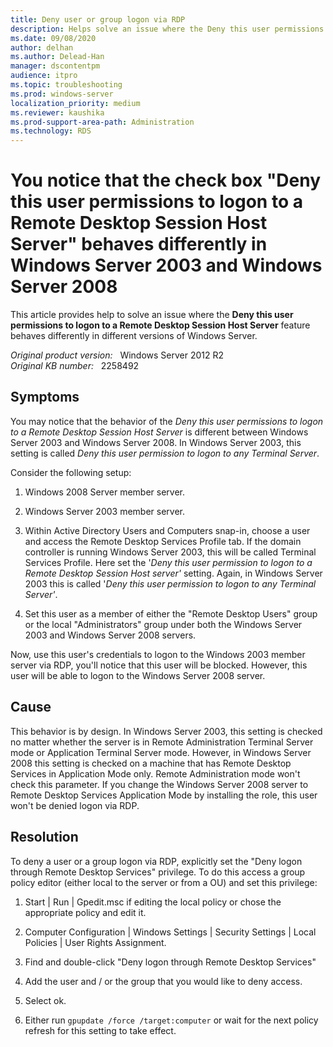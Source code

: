 ```yaml
---
title: Deny user or group logon via RDP
description: Helps solve an issue where the Deny this user permissions to logon to a Remote Desktop Session Host Server feature behaves differently in different versions of Windows Server.
ms.date: 09/08/2020
author: delhan
ms.author: Delead-Han
manager: dscontentpm
audience: itpro
ms.topic: troubleshooting
ms.prod: windows-server
localization_priority: medium
ms.reviewer: kaushika
ms.prod-support-area-path: Administration
ms.technology: RDS
---
```

# You notice that the check box "Deny this user permissions to logon to a Remote Desktop Session Host Server" behaves differently in Windows Server 2003 and Windows Server 2008

This article provides help to solve an issue where the **Deny this user permissions to logon to a Remote Desktop Session Host Server** feature behaves differently in different versions of Windows Server.

_Original product version:_ &nbsp; Windows Server 2012 R2  
_Original KB number:_ &nbsp; 2258492

## Symptoms

You may notice that the behavior of the *Deny this user permissions to logon to a Remote Desktop Session Host Server* is different between Windows Server 2003 and Windows Server 2008. In Windows Server 2003, this setting is called *Deny this user permission to logon to any Terminal Server*.

Consider the following setup:

1. Windows 2008 Server member server.

2. Windows Server 2003 member server.

3. Within Active Directory Users and Computers snap-in, choose a user and access the Remote Desktop Services Profile tab. If the domain controller is running Windows Server 2003, this will be called Terminal Services Profile. Here set the '*Deny this user permission to logon to a Remote Desktop Session Host server'* setting. Again, in Windows Server 2003 this is called '*Deny this user permission to logon to any Terminal Server'*.

4. Set this user as a member of either the "Remote Desktop Users" group or the local "Administrators" group under both the Windows Server 2003 and Windows Server 2008 servers.

Now, use this user's credentials to logon to the Windows 2003 member server via RDP, you'll notice that this user will be blocked. However, this user will be able to logon to the Windows Server 2008 server.

## Cause

This behavior is by design. In Windows Server 2003, this setting is checked no matter whether the server is in Remote Administration Terminal Server mode or Application Terminal Server mode. However, in Windows Server 2008 this setting is checked on a machine that has Remote Desktop Services in Application Mode only. Remote Administration mode won't check this parameter. If you change the Windows Server 2008 server to Remote Desktop Services Application Mode by installing the role, this user won't be denied logon via RDP.

## Resolution

To deny a user or a group logon via RDP, explicitly set the "Deny logon through Remote Desktop Services" privilege. To do this access a group policy editor (either local to the server or from a OU) and set this privilege:

1. Start | Run | Gpedit.msc if editing the local policy or chose the appropriate policy and edit it.

2. Computer Configuration | Windows Settings | Security Settings | Local Policies | User Rights Assignment.

3. Find and double-click "Deny logon through Remote Desktop Services"

4. Add the user and / or the group that you would like to deny access.

5. Select ok.

6. Either run `gpupdate /force /target:computer` or wait for the next policy refresh for this setting to take effect.
